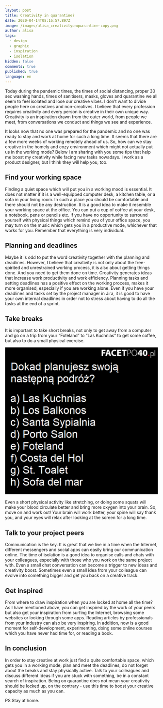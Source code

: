 ```yaml
---
layout: post
title: Creativity in quarantine?
date: 2020-04-14T08:16:57.897Z
image: /images/alisa_creativityonquarantine-copy.png
author: alisa
tags:
  - design
  - graphic
  - inspiration
  - isolation
hidden: false
comments: true
published: true
language: en
---
```

Today during the pandemic times, the times of social distancing, proper 30 sec washing hands, times of sanitisers, masks, gloves and quarantine we all seem to feel isolated and lose our creative vibes. I don’t want to divide people here on creatives and non-creatives. I believe that every profession requires creativity and every person is creative in their own unique way. Creativity is an inspiration drawn from the outer world, from people we meet, from conversations we conduct and things we see and experience.

It looks now that no one was prepared for the pandemic and no one was ready to stay and work at home for such a long time. It seems that there are a few more weeks of working remotely ahead of us. So, how can we stay creative in the homely and cozy environment which might not actually put us in the working mode? Below I am sharing with you some tips that help me boost my creativity while facing new tasks nowadays. I work as a product designer, but I think they will help you, too. 

## Find your working space

Finding a quiet space which will put you in a working mood is essential. It does not matter if it is a well-equipped computer desk, a kitchen table, or a sofa in your living room. In such a place you should be comfortable and there should not be any destruction. It is a good idea to make it resemble your working space at the office. You can put a cup of coffee at your desk, a notebook, pens or pencils etc. If  you have no opportunity to surround yourself with physical things which remind you of your office space, you may turn on the music which gets you in a productive mode, whichever that works for you. Remember that everything is very individual.

## Planning and deadlines

Maybe it is odd to put the word creativity together with the planning and deadlines. However, I believe that creativity is not only about the free-spirited and unrestrained working process, it is also about getting things done. And  you need to get them done on time. Creativity generates ideas that increase work productivity and work efficiency. Planning tasks and setting deadlines has a positive effect on the working process, makes it more organised, especially if you are working alone. Even if you have your deadlines and tasks set by the project manager in Jira, it is good to have your own internal deadlines in order not to stress about having to do all the tasks at the end of a sprint.

## Take breaks

It is important to take short breaks, not only to get away from a computer and go on a trip from your “Foteland” to “Las Kuchnias” to get some coffee, but also to do a small physical exercise.

![vacation destinations](/images/laskuchnias_factepo40.png)

Even a short physical activity like stretching, or doing some squats will make your blood circulate better and bring more oxygen into your brain. So, move on and work out! Your brain will work better, your spine will say thank you, and your eyes will relax after looking at the screen for a long time. 

## Talk to your project peers

Communication is the key. It is great that we live in a time when the Internet, different messengers and social apps  can easily bring our communication online. The time of isolation  is a good idea to organise calls and chats with your colleagues, especially with those who you work on the same project with. Even a small chat conversation can become a trigger to new ideas and creativity boost. Sometimes even a small idea from your colleague can evolve into something bigger and get you back on a creative track. 

## Get inspired

From where to draw inspiration when you are locked at home all the time? As I have mentioned above, you can get inspired by the work of your peers but also get your inspiration from surfing the Internet, browsing some websites or looking through some apps. Reading articles by professionals from your industry can also be very inspiring. In addition, now is a good moment for self-development, experimenting, doing some online courses which you have never had time for, or reading a book. 

## In conclusion

In order to stay creative at work just find a quite comfortable space, which gets you in a working mode, plan and meet the deadlines, do not forget about the breaks and stay physically active. Talk to your colleagues and discuss different ideas if you are stuck with something, be in a constant search of inspiration. Being on quarantine does not mean your creativity should be locked up, on the contrary - use this time to boost your creative capacity as much as you can. 

PS Stay at home.
